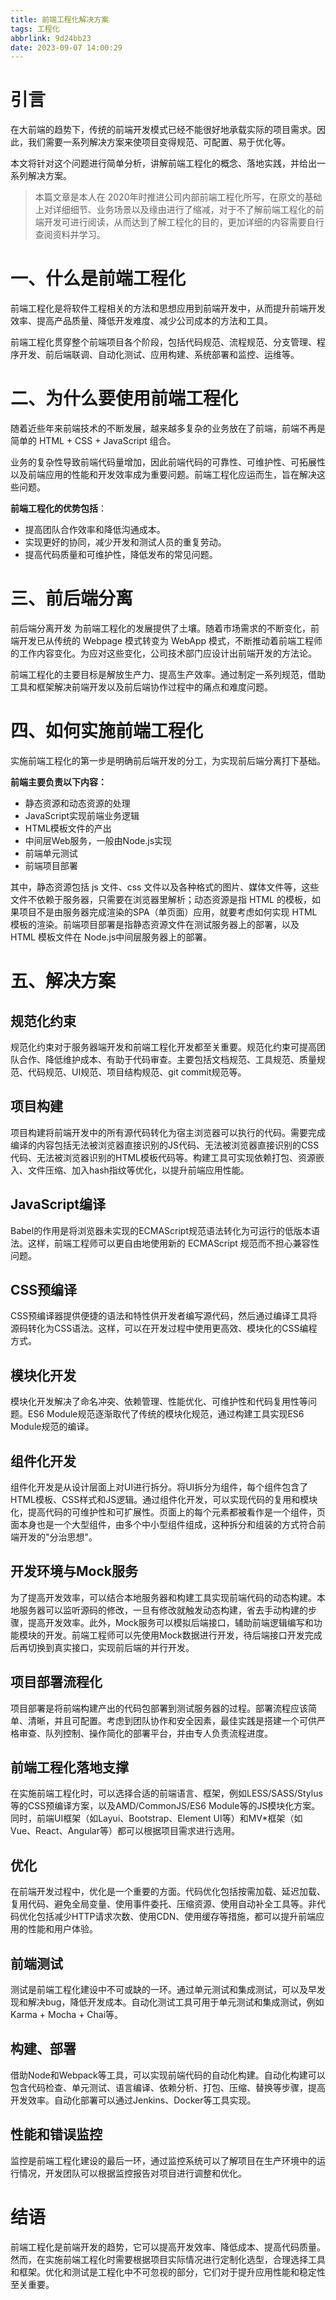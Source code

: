 ```yaml
---
title: 前端工程化解决方案
tags: 工程化
abbrlink: 9d24bb23
date: 2023-09-07 14:00:29
---
```


# 引言

在大前端的趋势下，传统的前端开发模式已经不能很好地承载实际的项目需求。因此，我们需要一系列解决方案来使项目变得规范、可配置、易于优化等。

本文将针对这个问题进行简单分析，讲解前端工程化的概念、落地实践，并给出一系列解决方案。

> 本篇文章是本人在 2020年时推进公司内部前端工程化所写，在原文的基础上对详细细节、业务场景以及缘由进行了缩减，对于不了解前端工程化的前端开发可进行阅读，从而达到了解工程化的目的，更加详细的内容需要自行查阅资料并学习。

# 一、什么是前端工程化

前端工程化是将软件工程相关的方法和思想应用到前端开发中，从而提升前端开发效率、提高产品质量、降低开发难度、减少公司成本的方法和工具。

前端工程化贯穿整个前端项目各个阶段，包括代码规范、流程规范、分支管理、程序开发、前后端联调、自动化测试、应用构建、系统部署和监控、运维等。

# 二、为什么要使用前端工程化

随着近些年来前端技术的不断发展，越来越多复杂的业务放在了前端，前端不再是简单的 HTML + CSS + JavaScript 组合。

业务的复杂性导致前端代码量增加，因此前端代码的可靠性、可维护性、可拓展性以及前端应用的性能和开发效率成为重要问题。前端工程化应运而生，旨在解决这些问题。

**前端工程化的优势包括**：

- 提高团队合作效率和降低沟通成本。
- 实现更好的协同，减少开发和测试人员的重复劳动。
- 提高代码质量和可维护性，降低发布的常见问题。

# 三、前后端分离

前后端分离开发 为前端工程化的发展提供了土壤。随着市场需求的不断变化，前端开发已从传统的 Webpage 模式转变为 WebApp 模式，不断推动着前端工程师的工作内容变化。为应对这些变化，公司技术部门应设计出前端开发的方法论。

前端工程化的主要目标是解放生产力、提高生产效率。通过制定一系列规范，借助工具和框架解决前端开发以及前后端协作过程中的痛点和难度问题。

# 四、如何实施前端工程化

实施前端工程化的第一步是明确前后端开发的分工，为实现前后端分离打下基础。

**前端主要负责以下内容：**

- 静态资源和动态资源的处理
- JavaScript实现前端业务逻辑
- HTML模板文件的产出
- 中间层Web服务，一般由Node.js实现
- 前端单元测试
- 前端项目部署

其中，静态资源包括 js 文件、css 文件以及各种格式的图片、媒体文件等，这些文件不依赖于服务器，只需要在浏览器里解析；动态资源是指 HTML 的模板，如果项目不是由服务器完成渲染的SPA（单页面）应用，就要考虑如何实现 HTML 模板的渲染。前端项目部署是指静态资源文件在测试服务器上的部署，以及 HTML 模板文件在 Node.js中间层服务器上的部署。

# 五、解决方案

## 规范化约束

规范化约束对于服务器端开发和前端工程化开发都至关重要。规范化约束可提高团队合作、降低维护成本、有助于代码审查。主要包括文档规范、工具规范、质量规范、代码规范、UI规范、项目结构规范、git commit规范等。

## 项目构建

项目构建将前端开发中的所有源代码转化为宿主浏览器可以执行的代码。需要完成编译的内容包括无法被浏览器直接识别的JS代码、无法被浏览器直接识别的CSS代码、无法被浏览器识别的HTML模板代码等。构建工具可实现依赖打包、资源嵌入、文件压缩、加入hash指纹等优化，以提升前端应用性能。

## JavaScript编译

Babel的作用是将浏览器未实现的ECMAScript规范语法转化为可运行的低版本语法。这样，前端工程师可以更自由地使用新的 ECMAScript 规范而不担心兼容性问题。

## CSS预编译

CSS预编译器提供便捷的语法和特性供开发者编写源代码，然后通过编译工具将源码转化为CSS语法。这样，可以在开发过程中使用更高效、模块化的CSS编程方式。

## 模块化开发

模块化开发解决了命名冲突、依赖管理、性能优化、可维护性和代码复用性等问题。ES6 Module规范逐渐取代了传统的模块化规范，通过构建工具实现ES6 Module规范的编译。

## 组件化开发

组件化开发是从设计层面上对UI进行拆分。将UI拆分为组件，每个组件包含了HTML模板、CSS样式和JS逻辑。通过组件化开发，可以实现代码的复用和模块化，提高代码的可维护性和可扩展性。页面上的每个元素都被看作是一个组件，页面本身也是一个大型组件，由多个中小型组件组成，这种拆分和组装的方式符合前端开发的"分治思想"。

## 开发环境与Mock服务

为了提高开发效率，可以结合本地服务器和构建工具实现前端代码的动态构建。本地服务器可以监听源码的修改，一旦有修改就触发动态构建，省去手动构建的步骤，提高开发效率。此外，Mock服务可以模拟后端接口，辅助前端逻辑编写和功能模块的开发。前端工程师可以先使用Mock数据进行开发，待后端接口开发完成后再切换到真实接口，实现前后端的并行开发。

## 项目部署流程化

项目部署是将前端构建产出的代码包部署到测试服务器的过程。部署流程应该简单、清晰，并且可配置。考虑到团队协作和安全因素，最佳实践是搭建一个可供严格审查、队列控制、操作简化的部署平台，并由专人负责流程进度。

## 前端工程化落地支撑

在实施前端工程化时，可以选择合适的前端语言、框架，例如LESS/SASS/Stylus等的CSS预编译方案，以及AMD/CommonJS/ES6 Module等的JS模块化方案。同时，前端UI框架（如Layui、Bootstrap、Element UI等）和MV*框架（如Vue、React、Angular等）都可以根据项目需求进行选用。

## 优化

在前端开发过程中，优化是一个重要的方面。代码优化包括按需加载、延迟加载、复用代码、避免全局变量、使用事件委托、压缩资源、使用自动补全工具等。非代码优化包括减少HTTP请求次数、使用CDN、使用缓存等措施，都可以提升前端应用的性能和用户体验。

## 前端测试

测试是前端工程化建设中不可或缺的一环。通过单元测试和集成测试，可以及早发现和解决bug，降低开发成本。自动化测试工具可用于单元测试和集成测试，例如Karma + Mocha + Chai等。

## 构建、部署

借助Node和Webpack等工具，可以实现前端代码的自动化构建。自动化构建可以包含代码检查、单元测试、语言编译、依赖分析、打包、压缩、替换等步骤，提高开发效率。自动化部署可以通过Jenkins、Docker等工具实现。

## 性能和错误监控

监控是前端工程化建设的最后一环，通过监控系统可以了解项目在生产环境中的运行情况，开发团队可以根据监控报告对项目进行调整和优化。

# 结语

前端工程化是前端开发的趋势，它可以提高开发效率、降低成本、提高代码质量。然而，在实施前端工程化时需要根据项目实际情况进行定制化选型，合理选择工具和框架。优化和测试是工程化中不可忽视的部分，它们对于提升应用性能和稳定性至关重要。
